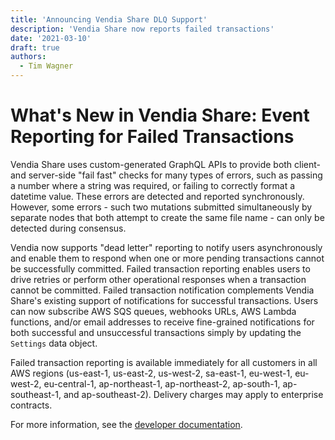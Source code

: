 ```yaml
---
title: 'Announcing Vendia Share DLQ Support'
description: 'Vendia Share now reports failed transactions'
date: '2021-03-10'
draft: true
authors:
  - Tim Wagner
---
```


# What's New in Vendia Share: Event Reporting for Failed Transactions

Vendia Share uses custom-generated GraphQL APIs to provide both client- and server-side "fail fast" checks for many types of errors, such as passing a number where a string was required, or failing to correctly format a datetime value. These errors are detected and reported synchronously. However, some errors - such two mutations submitted simultaneously by separate nodes that both attempt to create the same file name - can only be detected during consensus.

Vendia now supports "dead letter" reporting to notify users asynchronously and enable them to respond when one or more pending transactions cannot be successfully committed. Failed transaction reporting enables users to drive retries or perform other operational responses when a transaction cannot be committed. Failed transaction notification complements Vendia Share's existing support of notifications for successful transactions. Users can now subscribe AWS SQS queues, webhooks URLs, AWS Lambda functions, and/or email addresses to receive fine-grained notifications for both successful and unsuccessful transactions simply by updating the ```Settings``` data object.

Failed transaction reporting is available immediately for all customers in all AWS regions (us-east-1, us-east-2, us-west-2, sa-east-1, eu-west-1, eu-west-2, eu-central-1, ap-northeast-1, ap-northeast-2, ap-south-1, ap-southeast-1, and ap-southeast-2). Delivery charges may apply to enterprise contracts.

For more information, see the [developer documentation](https://vendia.net/docs/share/integrations#Outbound).
